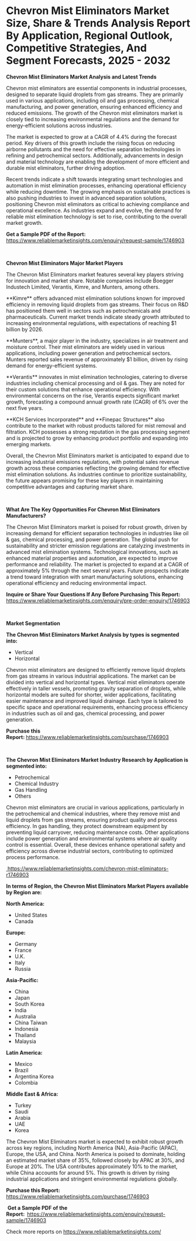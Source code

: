 <p><h1>Chevron Mist Eliminators Market Size, Share & Trends Analysis Report By Application, Regional Outlook, Competitive Strategies, And Segment Forecasts, 2025 - 2032</h1></p><p><strong>Chevron Mist Eliminators Market Analysis and Latest Trends</strong></p>
<p><p>Chevron mist eliminators are essential components in industrial processes, designed to separate liquid droplets from gas streams. They are primarily used in various applications, including oil and gas processing, chemical manufacturing, and power generation, ensuring enhanced efficiency and reduced emissions. The growth of the Chevron mist eliminators market is closely tied to increasing environmental regulations and the demand for energy-efficient solutions across industries.</p><p>The market is expected to grow at a CAGR of 4.4% during the forecast period. Key drivers of this growth include the rising focus on reducing airborne pollutants and the need for effective separation technologies in refining and petrochemical sectors. Additionally, advancements in design and material technology are enabling the development of more efficient and durable mist eliminators, further driving adoption.</p><p>Recent trends indicate a shift towards integrating smart technologies and automation in mist elimination processes, enhancing operational efficiency while reducing downtime. The growing emphasis on sustainable practices is also pushing industries to invest in advanced separation solutions, positioning Chevron mist eliminators as critical to achieving compliance and operational excellence. As industries expand and evolve, the demand for reliable mist elimination technology is set to rise, contributing to the overall market growth.</p></p>
<p><strong>Get a Sample PDF of the Report:&nbsp;</strong> <a href="https://www.reliablemarketinsights.com/enquiry/request-sample/1746903?utm_campaign=2100&utm_medium=2&utm_source=Github&utm_content=ia&utm_term=18022025&utm_id=chevron-mist-eliminators">https://www.reliablemarketinsights.com/enquiry/request-sample/1746903</a></p>
<p>&nbsp;</p>
<p><strong>Chevron Mist Eliminators Major Market Players</strong></p>
<p><p>The Chevron Mist Eliminators market features several key players striving for innovation and market share. Notable companies include Boegger Industech Limited, Verantis, Kimre, and Munters, among others. </p><p>**Kimre** offers advanced mist elimination solutions known for improved efficiency in removing liquid droplets from gas streams. Their focus on R&D has positioned them well in sectors such as petrochemicals and pharmaceuticals. Current market trends indicate steady growth attributed to increasing environmental regulations, with expectations of reaching $1 billion by 2026.</p><p>**Munters**, a major player in the industry, specializes in air treatment and moisture control. Their mist eliminators are widely used in various applications, including power generation and petrochemical sectors. Munters reported sales revenue of approximately $1 billion, driven by rising demand for energy-efficient systems.</p><p>**Verantis** innovates in mist elimination technologies, catering to diverse industries including chemical processing and oil & gas. They are noted for their custom solutions that enhance operational efficiency. With environmental concerns on the rise, Verantis expects significant market growth, forecasting a compound annual growth rate (CAGR) of 6% over the next five years.</p><p>**KCH Services Incorporated** and **Finepac Structures** also contribute to the market with robust products tailored for mist removal and filtration. KCH possesses a strong reputation in the gas processing segment and is projected to grow by enhancing product portfolio and expanding into emerging markets.</p><p>Overall, the Chevron Mist Eliminators market is anticipated to expand due to increasing industrial emissions regulations, with potential sales revenue growth across these companies reflecting the growing demand for effective mist elimination solutions. As industries continue to prioritize sustainability, the future appears promising for these key players in maintaining competitive advantages and capturing market share.</p></p>
<p>&nbsp;</p>
<p><strong>What Are The Key Opportunities For Chevron Mist Eliminators Manufacturers?</strong></p>
<p><p>The Chevron Mist Eliminators market is poised for robust growth, driven by increasing demand for efficient separation technologies in industries like oil & gas, chemical processing, and power generation. The global push for sustainability and stricter emission regulations are catalyzing investments in advanced mist elimination systems. Technological innovations, such as enhanced material properties and automation, are expected to improve performance and reliability. The market is projected to expand at a CAGR of approximately 5% through the next several years. Future prospects indicate a trend toward integration with smart manufacturing solutions, enhancing operational efficiency and reducing environmental impact.</p></p>
<p><strong>Inquire or Share Your Questions If Any Before Purchasing This Report:</strong> <a href="https://www.reliablemarketinsights.com/enquiry/pre-order-enquiry/1746903?utm_campaign=2100&utm_medium=2&utm_source=Github&utm_content=ia&utm_term=18022025&utm_id=chevron-mist-eliminators">https://www.reliablemarketinsights.com/enquiry/pre-order-enquiry/1746903</a></p>
<p>&nbsp;</p>
<p><strong>Market Segmentation</strong></p>
<p><strong>The Chevron Mist Eliminators Market Analysis by types is segmented into:</strong></p>
<p><ul><li>Vertical</li><li>Horizontal</li></ul></p>
<p><p>Chevron mist eliminators are designed to efficiently remove liquid droplets from gas streams in various industrial applications. The market can be divided into vertical and horizontal types. Vertical mist eliminators operate effectively in taller vessels, promoting gravity separation of droplets, while horizontal models are suited for shorter, wider applications, facilitating easier maintenance and improved liquid drainage. Each type is tailored to specific space and operational requirements, enhancing process efficiency in industries such as oil and gas, chemical processing, and power generation.</p></p>
<p><strong>Purchase this Report:&nbsp;</strong><a href="https://www.reliablemarketinsights.com/purchase/1746903?utm_campaign=2100&utm_medium=2&utm_source=Github&utm_content=ia&utm_term=18022025&utm_id=chevron-mist-eliminators">https://www.reliablemarketinsights.com/purchase/1746903</a></p>
<p>&nbsp;</p>
<p><strong>The Chevron Mist Eliminators Market Industry Research by Application is segmented into:</strong></p>
<p><ul><li>Petrochemical</li><li>Chemical Industry</li><li>Gas Handling</li><li>Others</li></ul></p>
<p><p>Chevron mist eliminators are crucial in various applications, particularly in the petrochemical and chemical industries, where they remove mist and liquid droplets from gas streams, ensuring product quality and process efficiency. In gas handling, they protect downstream equipment by preventing liquid carryover, reducing maintenance costs. Other applications include power generation and environmental systems where air quality control is essential. Overall, these devices enhance operational safety and efficiency across diverse industrial sectors, contributing to optimized process performance.</p></p>
<p><a href="https://www.reliablemarketinsights.com/chevron-mist-eliminators-r1746903?utm_campaign=2100&utm_medium=2&utm_source=Github&utm_content=ia&utm_term=18022025&utm_id=chevron-mist-eliminators">&nbsp;https://www.reliablemarketinsights.com/chevron-mist-eliminators-r1746903</a></p>
<p><strong>In terms of Region, the Chevron Mist Eliminators Market Players available by Region are:</strong></p>
<p>
    <p> <strong> North America: </strong>
        <ul>
            <li>United States</li>
            <li>Canada</li>
        </ul>
        </p> 
    <p> <strong> Europe: </strong>
        <ul>
            <li>Germany</li>
            <li>France</li>
            <li>U.K.</li>
            <li>Italy</li>
            <li>Russia</li>
        </ul>
        </p> 
    <p> <strong> Asia-Pacific: </strong>
        <ul>
            <li>China</li>
            <li>Japan</li>
            <li>South Korea</li>
            <li>India</li>
            <li>Australia</li>
            <li>China Taiwan</li>
            <li>Indonesia</li>
            <li>Thailand</li>
            <li>Malaysia</li>
        </ul>
        </p> 
    <p> <strong> Latin America: </strong>
        <ul>
            <li>Mexico</li>
            <li>Brazil</li>
            <li>Argentina Korea</li>
            <li>Colombia</li>
        </ul>
        </p> 
    <p> <strong> Middle East & Africa: </strong>
        <ul>
            <li>Turkey</li>
            <li>Saudi</li>
            <li>Arabia</li>
            <li>UAE</li>
            <li>Korea</li>
        </ul>
    </p>
    </p>
<p><p>The Chevron Mist Eliminators market is expected to exhibit robust growth across key regions, including North America (NA), Asia-Pacific (APAC), Europe, the USA, and China. North America is poised to dominate, holding an estimated market share of 35%, followed closely by APAC at 30%, and Europe at 20%. The USA contributes approximately 10% to the market, while China accounts for around 5%. This growth is driven by rising industrial applications and stringent environmental regulations globally.</p></p>
<p><strong>Purchase this Report: </strong><a href="https://www.reliablemarketinsights.com/purchase/1746903?utm_campaign=2100&utm_medium=2&utm_source=Github&utm_content=ia&utm_term=18022025&utm_id=chevron-mist-eliminators">https://www.reliablemarketinsights.com/purchase/1746903</a></p>
<p>&nbsp;<strong>Get a Sample PDF of the Report:&nbsp;&nbsp;</strong><a href="https://www.reliablemarketinsights.com/enquiry/request-sample/1746903?utm_campaign=2100&utm_medium=2&utm_source=Github&utm_content=ia&utm_term=18022025&utm_id=chevron-mist-eliminators">https://www.reliablemarketinsights.com/enquiry/request-sample/1746903</a></p>
<p><strong></strong></p>
<p>Check more reports on <a href="https://www.reliablemarketinsights.com/?utm_campaign=2100&utm_medium=2&utm_source=Github&utm_content=ia&utm_term=18022025&utm_id=chevron-mist-eliminators">https://www.reliablemarketinsights.com/</a></p>